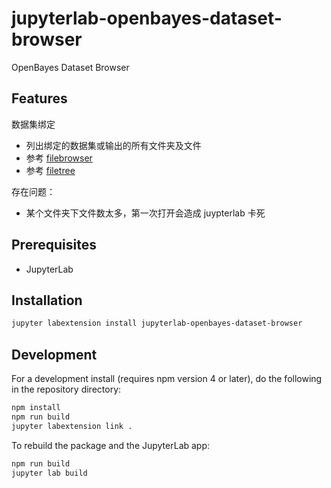# jupyterlab-openbayes-dataset-browser

OpenBayes Dataset Browser

## Features

数据集绑定

- 列出绑定的数据集或输出的所有文件夹及文件
- 参考 [filebrowser](https://github.com/jupyterlab/jupyterlab/tree/master/packages/filebrowser-extension)
- 参考 [filetree](https://github.com/youngthejames/jupyterlab_filetree)

存在问题：

-  某个文件夹下文件数太多，第一次打开会造成 juypterlab 卡死

## Prerequisites

* JupyterLab

## Installation

```bash
jupyter labextension install jupyterlab-openbayes-dataset-browser
```

## Development

For a development install (requires npm version 4 or later), do the following in the repository directory:

```bash
npm install
npm run build
jupyter labextension link .
```

To rebuild the package and the JupyterLab app:

```bash
npm run build
jupyter lab build
```
